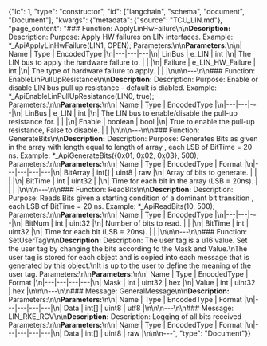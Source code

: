 {"lc": 1, "type": "constructor", "id": ["langchain", "schema", "document", "Document"], "kwargs": {"metadata": {"source": "TCU_LIN.md"}, "page_content": "### Function: ApplyLinHwFailure\n\n**Description:** Description: Purpose: Apply HW failures on LIN interfaces. Example: *_ApiApplyLinHwFailure(LIN1, OPEN); Parameters:\n\n**Parameters:**\n\n| Name | Type | EncodedType |\n|---|---|---|\n| LinBus | e_LIN | int |\n| The LIN bus to apply the hardware failure to. |  |  |\n| Failure | e_LIN_HW_Failure | int |\n| The type of hardware failure to apply. |  |  |\n\n\n---\n\n### Function: EnableLinPullUpResistance\n\n**Description:** Description: Purpose: Enable or disable LIN bus pull up resistance - default is diabled. Example: *_ApiEnableLinPullUpResistance(LIN0, true); Parameters:\n\n**Parameters:**\n\n| Name | Type | EncodedType |\n|---|---|---|\n| LinBus | e_LIN | int |\n| The LIN bus to enable/disable the pull-up resistance for. |  |  |\n| Enable | boolean | bool |\n| True to enable the pull-up resistance, False to disable. |  |  |\n\n\n---\n\n### Function: GenerateBits\n\n**Description:** Description: Purpose: Generates Bits as given in the array with length equal to length of array , each LSB of BitTime = 20 ns. Example: *_ApiGenerateBits({0x01, 0x02, 0x03}, 500); Parameters:\n\n**Parameters:**\n\n| Name | Type | EncodedType | Format |\n|---|---|---|---|\n| BitArray | int[] | uint8 | raw |\n| Array of bits to generate. |  |  |  |\n| BitTime | int | uint32 |  |\n| Time for each bit in the array (LSB = 20ns). |  |  |  |\n\n\n---\n\n### Function: ReadBits\n\n**Description:** Description: Purpose: Reads Bits given a starting condition of a dominant bit transition , each LSB of BitTime = 20 ns. Example: *_ApiReadBits(10, 500); Parameters:\n\n**Parameters:**\n\n| Name | Type | EncodedType |\n|---|---|---|\n| BitNum | int | uint32 |\n| Number of bits to read. |  |  |\n| BitTime | int | uint32 |\n| Time for each bit (LSB = 20ns). |  |  |\n\n\n---\n\n### Function: SetUserTag\n\n**Description:** Description: The user tag is a u16 value. Set the user tag by changing the bits according to the Mask and Value.\nThe user tag is stored for each object and is copied into each message that is generated by this object.\nIt is up to the user to define the meaning of the user tag. Parameters:\n\n**Parameters:**\n\n| Name | Type | EncodedType | Format |\n|---|---|---|---|\n| Mask | int | uint32 | hex |\n| Value | int | uint32 | hex |\n\n\n---\n\n### Message: GeneralMessage\n\n**Description:** Parameters:\n\n**Parameters:**\n\n| Name | Type | EncodedType | Format |\n|---|---|---|---|\n| Data | int[] | uint8 | utf8 |\n\n\n---\n\n### Message: LIN_RKE_RCV\n\n**Description:** Description:  Logging of all bits received Parameters:\n\n**Parameters:**\n\n| Name | Type | EncodedType | Format |\n|---|---|---|---|\n| Data | int[] | uint8 | raw |\n\n\n---", "type": "Document"}}